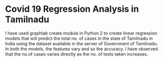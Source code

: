 # Covid 19 Regression Analysis in Tamilnadu
I have used graphlab create module in  Python 2 to create linear regression models that will predict the total no. of cases in the state of Tamilnadu in India using the dataset available in the server of Government of Tamilnadu. In both the models, the features vary and so the accuracy. I have observed that the no.of cases varies directly as the no. of tests taken increases. 
